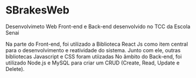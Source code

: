 # SBrakesWeb
Desenvolvimeto Web Front-end e Back-end desenvolvido no TCC da Escola Senai

Na parte do Front-end, foi utilizado a Biblioteca React Js como item central para o desenvolvimento e reatividade do sistema. Junto com ele, outras bibliotecas Javascript e CSS foram utiizadas
No âmbito do Back-end, foi utilizado Node.js e MySQL para criar um CRUD (Create, Read, Update e Delete).
